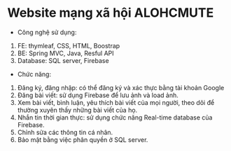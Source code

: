 # Website mạng xã hội ALOHCMUTE
- Công nghệ sử dụng:
1. FE: thymleaf, CSS, HTML, Boostrap
2. BE: Spring MVC, Java, Resful API
3. Database: SQL server, Firebase
- Chức năng:
1. Đăng ký, đăng nhập: có thể đăng ký và xác thực bằng tài khoản Google
2. Đăng bài viết: sử dụng Firebase để lưu ảnh và load ảnh.
3. Xem bài viết, bình luận, yêu thích bài viết của mọi người, theo dõi để thường xuyên thấy những bài viết của họ.
4. Nhắn tin thời gian thực: sử dụng chức năng Real-time database của Firebase.
5. Chỉnh sửa các thông tin cá nhân.
6. Bảo mật bằng việc phân quyền ở SQL server.
